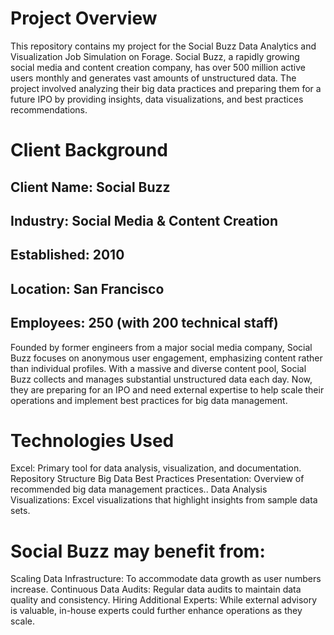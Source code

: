 # Project Overview
This repository contains my project for the Social Buzz Data Analytics and Visualization Job Simulation on Forage. Social Buzz, a rapidly growing social media and content creation company, has over 500 million active users monthly and generates vast amounts of unstructured data. The project involved analyzing their big data practices and preparing them for a future IPO by providing insights, data visualizations, and best practices recommendations.

# Client Background
## Client Name: Social Buzz
## Industry: Social Media & Content Creation
## Established: 2010
## Location: San Francisco
## Employees: 250 (with 200 technical staff)

Founded by former engineers from a major social media company, Social Buzz focuses on anonymous user engagement, emphasizing content rather than individual profiles. With a massive and diverse content pool, Social Buzz collects and manages substantial unstructured data each day. Now, they are preparing for an IPO and need external expertise to help scale their operations and implement best practices for big data management.

# Technologies Used
Excel: Primary tool for data analysis, visualization, and documentation.
Repository Structure
Big Data Best Practices Presentation: Overview of recommended big data management practices..
Data Analysis Visualizations: Excel visualizations that highlight insights from sample data sets.

# Social Buzz may benefit from:

Scaling Data Infrastructure: To accommodate data growth as user numbers increase.
Continuous Data Audits: Regular data audits to maintain data quality and consistency.
Hiring Additional Experts: While external advisory is valuable, in-house experts could further enhance operations as they scale.
